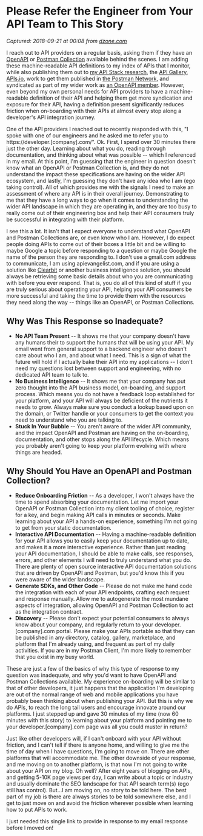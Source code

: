 # Please Refer the Engineer from Your API Team to This Story

_Captured: 2018-09-21 at 00:08 from [dzone.com](https://dzone.com/articles/please-refer-the-engineer-from-your-api-team-to-th?edition=399200&utm_source=Zone%20Newsletter&utm_medium=email&utm_campaign=integration%202018-09-20)_

I reach out to API providers on a regular basis, asking them if they have an [OpenAPI](https://www.openapis.org/) or [Postman Collection](https://www.getpostman.com/docs/v6/postman/collections/creating_collections) available behind the scenes. I am adding these machine-readable API definitions to my index of APIs that I monitor, while also publishing them out to [my API Stack research](http://theapistack.com/), the [API Gallery](http://api.gallery.streamdata.io/), [APIs.io](http://apis.io/), work to get them published in [the Postman Network](https://www.getpostman.com/api-network/), and syndicated as part of my wider work as [an OpenAPI member](https://www.openapis.org/membership/members). However, even beyond my own personal needs for API providers to have a machine-readable definition of their API and helping them get more syndication and exposure for their API, having a definition present significantly reduces friction when on-boarding with their APIs at almost every stop along a developer's API integration journey.

One of the API providers I reached out to recently responded with this, "I spoke with one of our engineers and he asked me to refer you to https://developer.[company].com/". Ok. First, I spend over 30 minutes there just the other day. Learning about what you do, reading through documentation, and thinking about what was possible -- which I referenced in my email. At this point, I'm guessing that the engineer in question doesn't know what an OpenAPI or Postman Collection is, and they do not understand the impact these specifications are having on the wider API ecosystem, and lastly, I'm guessing they don't have any idea who I am (ego taking control). All of which provides me with the signals I need to make an assessment of where any API is in their overall journey. Demonstrating to me that they have a long ways to go when it comes to understanding the wider API landscape in which they are operating in, and they are too busy to really come out of their engineering box and help their API consumers truly be successful in integrating with their platform.

I see this a lot. It isn't that I expect everyone to understand what OpenAPI and Postman Collections are, or even know who I am. However, I do expect people doing APIs to come out of their boxes a little bit and be willing to maybe Google a topic before responding to a question or maybe Google the name of the person they are responding to. I don't use a gmail.com address to communicate, I am using apievangelist.com, and if you are using a solution like [Clearbit](https://clearbit.com/) or another business intelligence solution, you should always be retrieving some basic details about who you are communicating with before you ever respond. That is, you do all of this kind of stuff if you are truly serious about operating your API, helping your API consumers be more successful and taking the time to provide them with the resources they need along the way -- things like an OpenAPI, or Postman Collections.

## Why Was This Response so Inadequate?

  * **No API Team Present** -- It shows me that your company doesn't have any humans their to support the humans that will be using your API. My email went from general support to a backend engineer who doesn't care about who I am, and about what I need. This is a sign of what the future will hold if I actually bake their API into my applications -- I don't need my questions lost between support and engineering, with no dedicated API team to talk to.
  * **No Business Intelligence** -- It shows me that your company has put zero thought into the API business model, on-boarding, and support process. Which means you do not have a feedback loop established for your platform, and your API will always be deficient of the nutrients it needs to grow. Always make sure you conduct a lookup based upon on the domain, or Twitter handle or your consumers to get the context you need to understand who you are talking to.
  * **Stuck In Your Bubble** -- You aren't aware of the wider API community, and the impact OpenAPI and Postman are having on the on-boarding, documentation, and other stops along the API lifecycle. Which means you probably aren't going to keep your platform evolving with where things are headed.

## Why Should You Have an OpenAPI and Postman Collection?

  * **Reduce Onboarding Friction** -- As a developer, I won't always have the time to spend absorbing your documentation. Let me import your OpenAPI or Postman Collection into my client tooling of choice, register for a key, and begin making API calls in minutes or seconds. Make learning about your API a hands-on experience, something I'm not going to get from your static documentation.
  * **Interactive API Documentation** -- Having a machine-readable definition for your API allows you to easily keep your documentation up to date, and makes it a more interactive experience. Rather than just reading your API documentation, I should be able to make calls, see responses, errors, and other elements I will need to truly understand what you do. There are plenty of open source interactive API documentation solutions that are driven by OpenAPI and Postman, but you'd know this if you were aware of the wider landscape.
  * **Generate SDKs, and Other Code** -- Please do not make me hand code the integration with each of your API endpoints, crafting each request and response manually. Allow me to autogenerate the most mundane aspects of integration, allowing OpenAPI and Postman Collection to act as the integration contract.
  * **Discovery** -- Please don't expect your potential consumers to always know about your company, and regularly return to your developer.[company].com portal. Please make your APIs portable so that they can be published in any directory, catalog, gallery, marketplace, and platform that I'm already using, and frequent as part of my daily activities. If you are in my Postman Client, I'm more likely to remember that you exist in my busy world.

These are just a few of the basics of why this type of response to my question was inadequate, and why you'd want to have OpenAPI and Postman Collections available. My experience on-boarding will be similar to that of other developers, it just happens that the application I'm developing are out of the normal range of web and mobile applications you have probably been thinking about when publishing your API. But this is why we do APIs, to reach the long tail users and encourage innovate around our platforms. I just stepped up and gave 30 minutes of my time (now 60 minutes with this story) to learning about your platform and pointing me to your developer.[company].com page was all you could muster in return?

Just like other developers will, if I can't onboard with your API without friction, and I can't tell if there is anyone home, and willing to give me the time of day when I have questions, I'm going to move on. There are other platforms that will accommodate me. The other downside of your response, and me moving on to another platform, is that now I'm not going to write about your API on my blog. Oh well? After eight years of blogging on APIs, and getting 5-10K page views per day, I can write about a topic or industry and usually dominate the SEO landscape for that API search term(s) (ego still has control). But…I am moving on, no story to be told here. The best part of my job is there are always stories to be told somewhere else, and I get to just move on and avoid the friction wherever possible when learning how to put APIs to work.

I just needed this single link to provide in response to my email response before I moved on!
